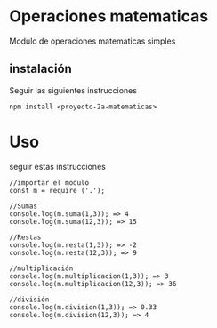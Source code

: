 # Operaciones matematicas

Modulo de operaciones matematicas simples

## instalación
Seguir las siguientes instrucciones

```
npm install <proyecto-2a-matematicas> 
```

# Uso 
seguir estas instrucciones

```
//importar el modulo
const m = require ('.');

//Sumas
console.log(m.suma(1,3)); => 4
console.log(m.suma(12,3)); => 15

//Restas
console.log(m.resta(1,3)); => -2
console.log(m.resta(12,3)); => 9

//multiplicación
console.log(m.multiplicacion(1,3)); => 3
console.log(m.multiplicacion(12,3)); => 36

//división
console.log(m.division(1,3)); => 0.33
console.log(m.division(12,3)); => 4
```